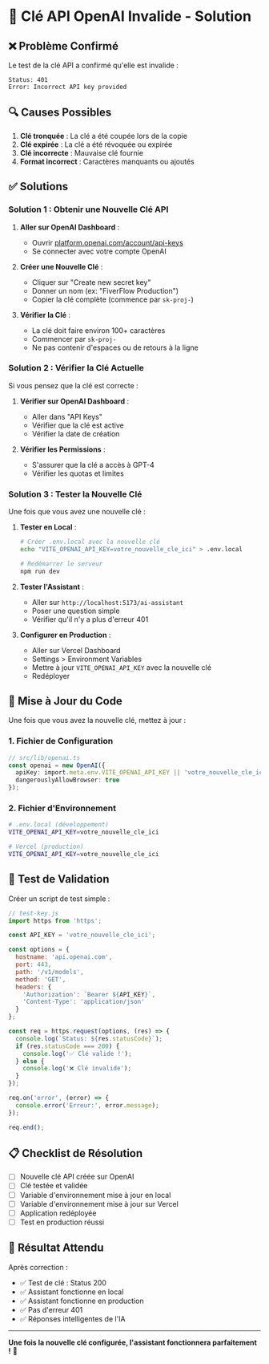 # 🚨 Clé API OpenAI Invalide - Solution

## ❌ **Problème Confirmé**

Le test de la clé API a confirmé qu'elle est invalide :
```
Status: 401
Error: Incorrect API key provided
```

## 🔍 **Causes Possibles**

1. **Clé tronquée** : La clé a été coupée lors de la copie
2. **Clé expirée** : La clé a été révoquée ou expirée
3. **Clé incorrecte** : Mauvaise clé fournie
4. **Format incorrect** : Caractères manquants ou ajoutés

## ✅ **Solutions**

### **Solution 1 : Obtenir une Nouvelle Clé API**

1. **Aller sur OpenAI Dashboard** :
   - Ouvrir [platform.openai.com/account/api-keys](https://platform.openai.com/account/api-keys)
   - Se connecter avec votre compte OpenAI

2. **Créer une Nouvelle Clé** :
   - Cliquer sur "Create new secret key"
   - Donner un nom (ex: "FiverFlow Production")
   - Copier la clé complète (commence par `sk-proj-`)

3. **Vérifier la Clé** :
   - La clé doit faire environ 100+ caractères
   - Commencer par `sk-proj-`
   - Ne pas contenir d'espaces ou de retours à la ligne

### **Solution 2 : Vérifier la Clé Actuelle**

Si vous pensez que la clé est correcte :

1. **Vérifier sur OpenAI Dashboard** :
   - Aller dans "API Keys"
   - Vérifier que la clé est active
   - Vérifier la date de création

2. **Vérifier les Permissions** :
   - S'assurer que la clé a accès à GPT-4
   - Vérifier les quotas et limites

### **Solution 3 : Tester la Nouvelle Clé**

Une fois que vous avez une nouvelle clé :

1. **Tester en Local** :
   ```bash
   # Créer .env.local avec la nouvelle clé
   echo "VITE_OPENAI_API_KEY=votre_nouvelle_cle_ici" > .env.local
   
   # Redémarrer le serveur
   npm run dev
   ```

2. **Tester l'Assistant** :
   - Aller sur `http://localhost:5173/ai-assistant`
   - Poser une question simple
   - Vérifier qu'il n'y a plus d'erreur 401

3. **Configurer en Production** :
   - Aller sur Vercel Dashboard
   - Settings > Environment Variables
   - Mettre à jour `VITE_OPENAI_API_KEY` avec la nouvelle clé
   - Redéployer

## 🔧 **Mise à Jour du Code**

Une fois que vous avez la nouvelle clé, mettez à jour :

### **1. Fichier de Configuration**
```typescript
// src/lib/openai.ts
const openai = new OpenAI({
  apiKey: import.meta.env.VITE_OPENAI_API_KEY || 'votre_nouvelle_cle_ici',
  dangerouslyAllowBrowser: true
});
```

### **2. Fichier d'Environnement**
```bash
# .env.local (développement)
VITE_OPENAI_API_KEY=votre_nouvelle_cle_ici

# Vercel (production)
VITE_OPENAI_API_KEY=votre_nouvelle_cle_ici
```

## 🧪 **Test de Validation**

Créer un script de test simple :

```javascript
// test-key.js
import https from 'https';

const API_KEY = 'votre_nouvelle_cle_ici';

const options = {
  hostname: 'api.openai.com',
  port: 443,
  path: '/v1/models',
  method: 'GET',
  headers: {
    'Authorization': `Bearer ${API_KEY}`,
    'Content-Type': 'application/json'
  }
};

const req = https.request(options, (res) => {
  console.log(`Status: ${res.statusCode}`);
  if (res.statusCode === 200) {
    console.log('✅ Clé valide !');
  } else {
    console.log('❌ Clé invalide');
  }
});

req.on('error', (error) => {
  console.error('Erreur:', error.message);
});

req.end();
```

## 📋 **Checklist de Résolution**

- [ ] Nouvelle clé API créée sur OpenAI
- [ ] Clé testée et validée
- [ ] Variable d'environnement mise à jour en local
- [ ] Variable d'environnement mise à jour sur Vercel
- [ ] Application redéployée
- [ ] Test en production réussi

## 🎯 **Résultat Attendu**

Après correction :
- ✅ Test de clé : Status 200
- ✅ Assistant fonctionne en local
- ✅ Assistant fonctionne en production
- ✅ Pas d'erreur 401
- ✅ Réponses intelligentes de l'IA

---

**Une fois la nouvelle clé configurée, l'assistant fonctionnera parfaitement !** 🚀
